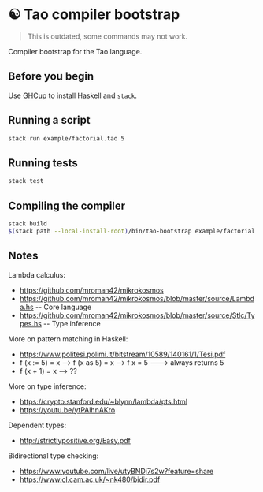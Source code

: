 # ☯ Tao compiler bootstrap

> This is outdated, some commands may not work.

Compiler bootstrap for the Tao language.

## Before you begin

Use [GHCup](https://www.haskell.org/ghcup/) to install Haskell and `stack`.

## Running a script

```sh
stack run example/factorial.tao 5
```

## Running tests

```sh
stack test
```

## Compiling the compiler

```sh
stack build
$(stack path --local-install-root)/bin/tao-bootstrap example/factorial.tao 5
```

## Notes

Lambda calculus:
- https://github.com/mroman42/mikrokosmos
- https://github.com/mroman42/mikrokosmos/blob/master/source/Lambda.hs      -- Core language
- https://github.com/mroman42/mikrokosmos/blob/master/source/Stlc/Types.hs  -- Type inference

More on pattern matching in Haskell:
- https://www.politesi.polimi.it/bitstream/10589/140161/1/Tesi.pdf
- f (x := 5) = x --> f (x as 5) = x --> f x = 5 ---> always returns 5
- f (x + 1) = x --> ??

More on type inference:
- https://crypto.stanford.edu/~blynn/lambda/pts.html
- https://youtu.be/ytPAlhnAKro

Dependent types:
- http://strictlypositive.org/Easy.pdf

Bidirectional type checking:
- https://www.youtube.com/live/utyBNDj7s2w?feature=share
- https://www.cl.cam.ac.uk/~nk480/bidir.pdf
